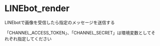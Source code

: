 # LINEbot_render
LINEbotで画像を受信したら指定のメッセージを送信する

「CHANNEL_ACCESS_TOKEN」、「CHANNEL_SECRET」は環境変数としてそれぞれ指定してください
